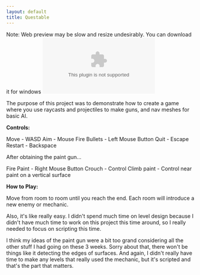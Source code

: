 ```yaml
---
layout: default
title: Questable
---
```

Note: Web preview may be slow and resize undesirably. You can download it for windows ![here](/assets/scripting/Questable/win.zip)

The purpose of this project was to demonstrate how to create a game where you use raycasts and projectiles to make guns, and nav meshes for basic AI. 

**Controls:**

Move - WASD
Aim - Mouse
Fire Bullets - Left Mouse Button
Quit - Escape
Restart - Backspace

After obtaining the paint gun...

Fire Paint - Right Mouse Button
Crouch - Control
Climb paint - Control near paint on a vertical surface

**How to Play:**

Move from room to room until you reach the end. Each room will introduce a new enemy or mechanic. 

Also, it's like really easy. I didn't spend much time on level design because I didn't have much time to work on this project this time around, so I really needed to focus on scripting this time. 

I think my ideas of the paint gun were a bit too grand considering all the other stuff I had going on these 3 weeks. Sorry about that, there won't be things like it detecting the edges of surfaces. And again, I didn't really have time to make any levels that really used the mechanic, but it's scripted and that's the part that matters. 
